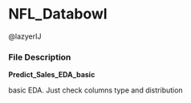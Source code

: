 # NFL_Databowl

@lazyerIJ

### File Description



**Predict_Sales_EDA_basic**<br/>

basic EDA. Just check columns type and distribution<br/>